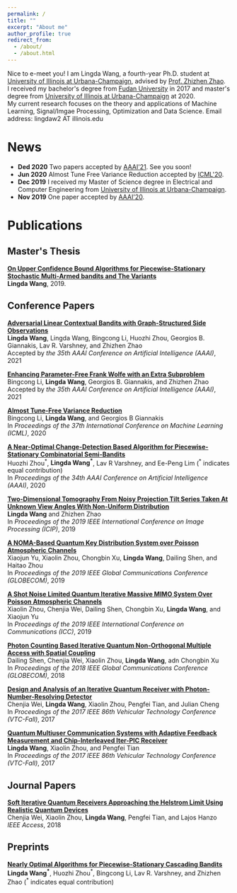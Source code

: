 ```yaml
---
permalink: /
title: ""
excerpt: "About me"
author_profile: true
redirect_from: 
  - /about/
  - /about.html
---
```


Nice to e-meet you! I am Lingda Wang, a fourth-year Ph.D. student at [University of Illinois at Urbana-Champaign](https://illinois.edu), advised by [Prof. Zhizhen Zhao](http://zhizhenz.ece.illinois.edu). <br>
I received my bachelor's degree from [Fudan University](https://www.fudan.edu.cn/en/) in 2017 and master's degree from [University of Illinois at Urbana-Champaign](https://illinois.edu) at 2020. <br>
My current research focuses on the theory and applications of Machine Learning, Signal/Imgae Processing, Optimization and Data Science. Email address: lingdaw2 AT illinois.edu


News
======
- **Ded 2020** Two papers accepted by [AAAI'21](https://aaai.org/Conferences/AAAI-21/). See you soon!
- **Jun 2020** Almost Tune Free Variance Reduction accepted by [ICML'20](https://icml.cc). 
- **Dec 2019** I received my Master of Science degree in Electrical and Computer Engineering from [University of Illinois at Urbana-Champaign](https://illinois.edu).
- **Nov 2019** One paper accepted by [AAAI'20](https://aaai.org/Conferences/AAAI-20/).

Publications
======

Master's Thesis
------
[**On Upper Confidence Bound Algorithms for Piecewise-Stationary Stochastic Multi-Armed bandits and The Variants**](https://www.ideals.illinois.edu/handle/2142/106342) <br>
**Lingda Wang**, 2019. <br>

Conference Papers
------
[**Adversarial Linear Contextual Bandits with Graph-Structured Side Observations**](https://arxiv.org/abs/2012.05756) <br>
**Lingda Wang**, Lingda Wang, Bingcong Li, Huozhi Zhou, Georgios B. Giannakis, Lav R. Varshney, and Zhizhen Zhao <br>
Accepted by *the 35th AAAI Conference on Artificial Intelligence (AAAI)*, 2021 <br>

[**Enhancing Parameter-Free Frank Wolfe with an Extra Subproblem**](https://arxiv.org/abs/2012.05284) <br>
Bingcong Li, **Lingda Wang**, Georgios B. Giannakis, and Zhizhen Zhao <br>
Accepted by *the 35th AAAI Conference on Artificial Intelligence (AAAI)*, 2021 <br>

[**Almost Tune-Free Variance Reduction**](http://proceedings.mlr.press/v119/li20n.html) <br>
Bingcong Li, **Lingda Wang**, and Georgios B Giannakis <br>
In *Proceedings of the 37th International Conference on Machine Learning (ICML)*, 2020 <br>

[**A Near-Optimal Change-Detection Based Algorithm for Piecewise-Stationary Combinatorial Semi-Bandits**](https://ojs.aaai.org//index.php/AAAI/article/view/6176) <br>
Huozhi Zhou<sup>\*</sup>, **Lingda Wang<sup>\*</sup>**, Lav R Varshney, and Ee-Peng Lim (<sup>\*</sup> indicates equal contribution) <br> 
In *Proceedings of the 34th AAAI Conference on Artificial Intelligence (AAAI)*, 2020 <br>

[**Two-Dimensional Tomography From Noisy Projection Tilt Series Taken At Unknown View Angles With Non-Uniform Distribution**](https://ieeexplore.ieee.org/abstract/document/8803755) <br>
**Lingda Wang** and Zhizhen Zhao <br>
In *Proceedings of the 2019 IEEE International Conference on Image Processing (ICIP)*, 2019 <br>

[**A NOMA-Based Quantum Key Distribution System over Poisson Atmospheric Channels**](https://ieeexplore.ieee.org/abstract/document/9013407) <br>
Xiaojun Yu, Xiaolin Zhou, Chongbin Xu, **Lingda Wang**, Dailing Shen, and Haitao Zhou <br>
In *Proceedings of the 2019 IEEE Global Communications Conference (GLOBECOM)*, 2019 <br>

[**A Shot Noise Limited Quantum Iterative Massive MIMO System Over Poisson Atmospheric Channels**](https://ieeexplore.ieee.org/abstract/document/8761493) <br>
Xiaolin Zhou, Chenjia Wei, Dailing Shen, Chongbin Xu, **Lingda Wang**, and Xiaojun Yu <br>
In *Proceedings of the 2019 IEEE International Conference on Communications (ICC)*, 2019 <br>

[**Photon Counting Based Iterative Quantum Non-Orthogonal Multiple Access with Spatial Coupling**](https://ieeexplore.ieee.org/abstract/document/8648086) <br>
Dailing Shen, Chenjia Wei, Xiaolin Zhou, **Lingda Wang**, adn Chongbin Xu <br>
In *Proceedings of the 2018 IEEE Global Communications Conference (GLOBECOM)*, 2018 <br>

[**Design and Analysis of an Iterative Quantum Receiver with Photon-Number-Resolving Detector**](https://ieeexplore.ieee.org/abstract/document/8288346) <br>
Chenjia Wei, **Lingda Wang**, Xiaolin Zhou, Pengfei Tian, and Julian Cheng <br>
In *Proceedings of the 2017 IEEE 86th Vehicular Technology Conference (VTC-Fall)*, 2017 <br>

[**Quantum Multiuser Communication Systems with Adaptive Feedback Measurement and Chip-Interleaved Iter-PIC Receiver**](https://ieeexplore.ieee.org/abstract/document/8288349) <br>
**Lingda Wang**, Xiaolin Zhou, and Pengfei Tian <br>
In *Proceedings of the 2017 IEEE 86th Vehicular Technology Conference (VTC-Fall)*, 2017 <br>

Journal Papers
------
[**Soft Iterative Quantum Receivers Approaching the Helstrom Limit Using Realistic Quantum Devices**](https://ieeexplore.ieee.org/abstract/document/8281456) <br>
Chenjia Wei, Xiaolin Zhou, **Lingda Wang**, Pengfei Tian, and Lajos Hanzo <br>
*IEEE Access*, 2018 <br>

Preprints
------
[**Nearly Optimal Algorithms for Piecewise-Stationary Cascading Bandits**](https://arxiv.org/abs/1909.05886) <br>
**Lingda Wang<sup>\*</sup>**, Huozhi Zhou<sup>\*</sup>, Bingcong Li, Lav R. Varshney, and Zhizhen Zhao (<sup>\*</sup> indicates equal contribution) <br>







